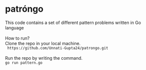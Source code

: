 # patróngo
This code contains a set of different pattern problems written in Go language
<br><br>
How to run?
<br>
Clone the repo in your local machine.
<br>
```  https://github.com/Unnati-Gupta24/patrongo.git   ```
<br><br>
Run the repo by writing the command.
<br>
``` go run pattern.go ```
<br>
